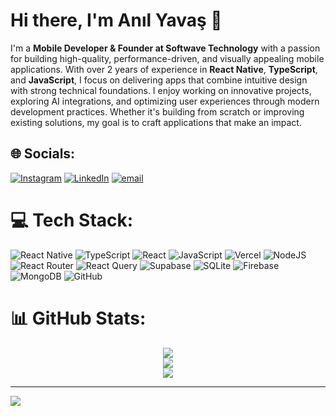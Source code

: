 # Hi there, I'm Anıl Yavaş 👋      

I'm a **Mobile Developer & Founder at Softwave Technology** with a passion for building high-quality, performance-driven, and visually appealing mobile applications. With over 2 years of experience in **React Native**, **TypeScript**, and **JavaScript**, I focus on delivering apps that combine intuitive design with strong technical foundations. I enjoy working on innovative projects, exploring AI integrations, and optimizing user experiences through modern development practices. Whether it's building from scratch or improving existing solutions, my goal is to craft applications that make an impact.

## 🌐 Socials:
[![Instagram](https://img.shields.io/badge/Instagram-%23E4405F.svg?logo=Instagram&logoColor=white)](https://instagram.com/anilyvas) [![LinkedIn](https://img.shields.io/badge/LinkedIn-%230077B5.svg?logo=linkedin&logoColor=white)](https://linkedin.com/in/anilyavas) [![email](https://img.shields.io/badge/Email-D14836?logo=gmail&logoColor=white)](mailto:anil.yavas99) 

# 💻 Tech Stack:
![React Native](https://img.shields.io/badge/react_native-%2320232a.svg?style=for-the-badge&logo=react&logoColor=%2361DAFB) ![TypeScript](https://img.shields.io/badge/typescript-%23007ACC.svg?style=for-the-badge&logo=typescript&logoColor=white) ![React](https://img.shields.io/badge/react-%2320232a.svg?style=for-the-badge&logo=react&logoColor=%2361DAFB) ![JavaScript](https://img.shields.io/badge/javascript-%23323330.svg?style=for-the-badge&logo=javascript&logoColor=%23F7DF1E) ![Vercel](https://img.shields.io/badge/vercel-%23000000.svg?style=for-the-badge&logo=vercel&logoColor=white) ![NodeJS](https://img.shields.io/badge/node.js-6DA55F?style=for-the-badge&logo=node.js&logoColor=white) ![React Router](https://img.shields.io/badge/React_Router-CA4245?style=for-the-badge&logo=react-router&logoColor=white) ![React Query](https://img.shields.io/badge/-React%20Query-FF4154?style=for-the-badge&logo=react%20query&logoColor=white) ![Supabase](https://img.shields.io/badge/Supabase-3ECF8E?style=for-the-badge&logo=supabase&logoColor=white) ![SQLite](https://img.shields.io/badge/sqlite-%2307405e.svg?style=for-the-badge&logo=sqlite&logoColor=white) ![Firebase](https://img.shields.io/badge/firebase-a08021?style=for-the-badge&logo=firebase&logoColor=ffcd34) ![MongoDB](https://img.shields.io/badge/MongoDB-%234ea94b.svg?style=for-the-badge&logo=mongodb&logoColor=white) ![GitHub](https://img.shields.io/badge/github-%23121011.svg?style=for-the-badge&logo=github&logoColor=white)

# 📊 GitHub Stats:

<div align="center">

![](https://github-readme-stats.vercel.app/api?username=anilyavas&theme=dark&hide_border=false&include_all_commits=true&count_private=true)<br/>
![](https://nirzak-streak-stats.vercel.app/?user=anilyavas&theme=dark&hide_border=false)<br/>
![](https://github-readme-stats.vercel.app/api/top-langs/?username=anilyavas&theme=dark&hide_border=false&include_all_commits=true&count_private=true&layout=compact)

</div>

---
[![](https://visitcount.itsvg.in/api?id=anilyavas&icon=0&color=0)](https://visitcount.itsvg.in)
